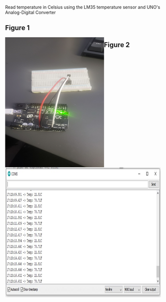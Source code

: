 Read temperature in Celsius using the LM35 temperature sensor and UNO's Analog-Digital Converter
## Figure 1
<img align="left" alt="Figure 1" width="320px" height="420px" src="./Figure1.jpeg"/>

## Figure 2
<img align="left" alt="Figure 2" width="620px" height="420px" src="./Figure2.jpeg"/>
